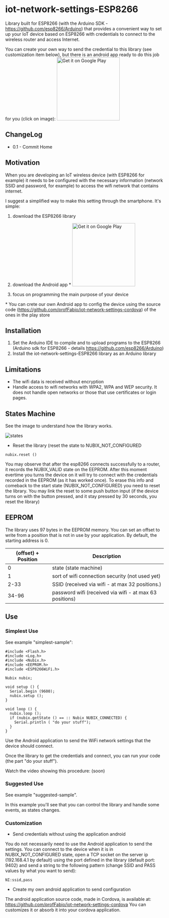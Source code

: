 # iot-network-settings-ESP8266

Library built for ESP8266 (with the Arduino SDK - https://github.com/esp8266/Arduino) that provides a convenient way to set up your IoT device based on ESP8266 with credentials to connect to the wireless router and access Internet.

You can create your own way to send the credential to this library (see customization item below), but there is an android app ready to do this job for you (click on image):
<a href='https://play.google.com/store/apps/details?id=br.com.nubix.cordova.wifisettings&utm_source=global_co&utm_medium=prtnr&utm_content=Mar2515&utm_campaign=PartBadge&pcampaignid=MKT-Other-global-all-co-prtnr-py-PartBadge-Mar2515-1'><img alt='Get it on Google Play' src='https://play.google.com/intl/en_us/badges/images/generic/en_badge_web_generic.png' width="200px"/></a>

## ChangeLog

* 0.1 - Commit Home

## Motivation

When you are developing an IoT wireless device (with ESP8266 for example) it needs to be configured with the necessary information (network SSID and password, for example) to access the wifi network that contains internet.

I suggest a simplified way to make this setting through the smartphone. It's simple:

1. download the ESP8266 library

2. download the Android app *
<a href='https://play.google.com/store/apps/details?id=br.com.nubix.cordova.wifisettings&utm_source=global_co&utm_medium=prtnr&utm_content=Mar2515&utm_campaign=PartBadge&pcampaignid=MKT-Other-global-all-co-prtnr-py-PartBadge-Mar2515-1'><img alt='Get it on Google Play' src='https://play.google.com/intl/en_us/badges/images/generic/en_badge_web_generic.png' width="200px"/></a>

3. focus on programming the main purpose of your device 

\* You can crete our own Android app to config the device using the source code (https://github.com/profFabio/iot-network-settings-cordova) of the ones in the play store  

## Installation

1. Set the Arduino IDE to compile and to upload programs to the ESP8266 (Arduino sdk for ESP8266 - details https://github.com/esp8266/Arduino)
2. Install the iot-network-settings-ESP8266 library as an Arduino library

## Limitations

* The wifi data is received without encryption
* Handle access to wifi networks with WPA2, WPA and WEP security. It does not handle open networks or those that use certificates or login pages.

## States Machine

See the image to understand how the library works.

![states](https://github.com/odelot/iot-network-settings-ESP8266/blob/master/img/states.png)

 * Reset the library (reset the state to NUBIX_NOT_CONFIGURED
 
 ```nubix.reset ()```

You may observe that after the esp8266 connects successfully to a router, it records the NUBIX_VALID state on the EEPROM. After this moment evertime you turns the device on it will try to connect with the credentials recorded in the EEPROM (as it has worked once). To erase this info and comeback to the start state (NUBIX_NOT_CONFIGURED) you need to reset the library. You may link the reset to some push button input (if the device turns on with the button pressed, and it stay pressed by 30 seconds, you reset the library) 

## EEPROM

The library uses 97 bytes in the EEPROM memory. You can set an offset to write from a position that is not in use by your application. By default, the starting address is 0.

| (offset) + Position  | Description                                             |
|----------------------|-------------------------------------------------------- |
| 0                    | state (state machine)                                   |
| 1                    | sort of wifi connection security (not used yet)         |
| 2-33                 | SSID (received via wifi - at max 32 positions.)         |
| 34-96                | password wifi (received via wifi - at max 63 positions) |

## Use

### Simplest Use

See example "simplest-sample":

```
#include <Flash.h>
#include <Log.h>
#include <Nubix.h>
#include <EEPROM.h>
#include <ESP8266WiFi.h>

Nubix nubix;

void setup () {
  Serial.begin (9600);
  nubix.setup ();
}

void loop () {
  nubix.loop ();
  if (nubix.getState () == :: Nubix NUBIX_CONNECTED) {
    Serial.println ( "do your stuff");
  }
}
```

Use the Android application to send the WiFi network settings that the device should connect.

Once the library to get the credentials and connect, you can run your code (the part "do your stuff").

Watch the video showing this procedure: (soon)

### Suggested Use

See example "suggested-sample".

In this example you'll see that you can control the library and handle some events, as states changes.

### Customization

* Send credentials without using the application android

You do not necessarily need to use the Android application to send the settings. You can connect to the device when it is in NUBIX_NOT_CONFIGURED state, open a TCP socket on the server ip (192.168.4.1 by default) using the port defined in the library (default port: 9402) and send a string to the following pattern (change SSID and PASS values by what you want to send):
```
NI:ssid,pass
```

* Create my own android application to send configuration

The android application source code, made in Cordova, is available at: https://github.com/profFabio/iot-network-settings-cordova
You can customizes it or absorb it into your cordova application.

